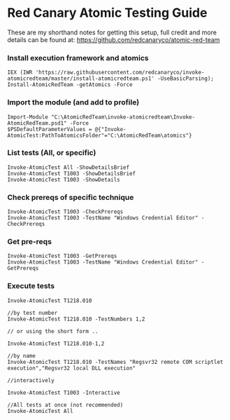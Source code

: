 # **Red Canary Atomic Testing Guide**
These are my shorthand notes for getting this setup, full credit and more details can be found at: https://github.com/redcanaryco/atomic-red-team

### Install execution framework and atomics
```
IEX (IWR 'https://raw.githubusercontent.com/redcanaryco/invoke-atomicredteam/master/install-atomicredteam.ps1' -UseBasicParsing); 
Install-AtomicRedTeam -getAtomics -Force
```

### Import the module (and add to profile)
```
Import-Module "C:\AtomicRedTeam\invoke-atomicredteam\Invoke-AtomicRedTeam.psd1" -Force
$PSDefaultParameterValues = @{"Invoke-AtomicTest:PathToAtomicsFolder"="C:\AtomicRedTeam\atomics"}
```

### List tests (All, or specific)
```
Invoke-AtomicTest All -ShowDetailsBrief
Invoke-AtomicTest T1003 -ShowDetailsBrief
Invoke-AtomicTest T1003 -ShowDetails 
```

### Check prereqs of specific technique 
```
Invoke-AtomicTest T1003 -CheckPrereqs
Invoke-AtomicTest T1003 -TestName "Windows Credential Editor" -CheckPrereqs
```

### Get pre-reqs
```
Invoke-AtomicTest T1003 -GetPrereqs
Invoke-AtomicTest T1003 -TestName "Windows Credential Editor" -GetPrereqs
```

### Execute tests
```
Invoke-AtomicTest T1218.010

//by test number
Invoke-AtomicTest T1218.010 -TestNumbers 1,2

// or using the short form ..

Invoke-AtomicTest T1218.010-1,2

//by name
Invoke-AtomicTest T1218.010 -TestNames "Regsvr32 remote COM scriptlet execution","Regsvr32 local DLL execution"

//interactively

Invoke-AtomicTest T1003 -Interactive

//All tests at once (not recommended)
Invoke-AtomicTest All
```
